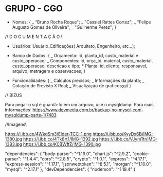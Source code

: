 # GRUPO - CGO

- Nomes: {
  _ "Bruno Rocha Roque";
  _ "Cassiel Rattes Cortez";
  _ "Felipe Augusto Gomes de Oliveira";
  _ "Guilherme Perez";
  }

// D O C U M E N T A Ç Ã O \\

- Usuários: Usuário_Edificações( Arquiteto, Engenheiro, etc...);
- Banco de Dados: {
  _ Orçamento: id, planta_id, custo_material e custo_operacao;
  _ Componentes: id, orça_id, material, custo_material, custo_operacao, descricao e tipo; \* Planta: id, cliente, responsavel, arquivo, metragem e observacoes;
  }

- Funcionalidades: {
  _ Calculos precisos;
  _ Informações da planta;
  _ Cotação de Previsto X Real;
  _ Visualização de graficos;git
  }

// BIZUS

Para pegar o sql e guardá-lo em um arquivo, use o mysqldump. Para mais informações:
https://www.devmedia.com.br/backup-no-mysql-com-mysqldump-parte-1/7483

//Imagens\\

https://i.ibb.co/4WkqSm3/Elder-TCC-1.png
https://i.ibb.co/KyyDx6B/IMG-1380.jpg
https://i.ibb.co/4Tk8rt1/IMG-1392.jpg
https://i.ibb.co/VJymTtr/IMG-1383.jpg
https://i.ibb.co/K0BWftZ/IMG-1390.jpg

"dependencies": {
"body-parser": "^1.19.0",
"chart.js": "^2.9.2",
"cookie-parser": "^1.4.4",
"cors": "^2.8.5",
"crypto": "^1.0.1",
"express": "^4.17.1",
"express-session": "^1.17.1",
"jsonwebtoken": "^8.5.1",
"morgan": "^1.10.0",
"mysql": "^2.17.1"
},
"devDependencies": {
"nodemon": "^1.19.4"
}
